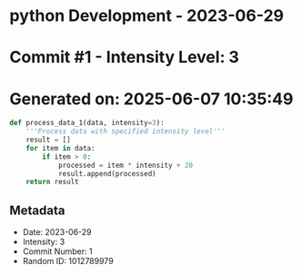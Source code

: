﻿# python Development - 2023-06-29
# Commit #1 - Intensity Level: 3
# Generated on: 2025-06-07 10:35:49
```python
def process_data_1(data, intensity=3):
    '''Process data with specified intensity level'''
    result = []
    for item in data:
        if item > 0:
            processed = item * intensity + 20
            result.append(processed)
    return result
```
## Metadata
- Date: 2023-06-29
- Intensity: 3
- Commit Number: 1
- Random ID: 1012789979
